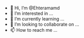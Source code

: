 - 👋 Hi, I’m @Ehteramamd
- 👀 I’m interested in ...
- 🌱 I’m currently learning ...
- 💞️ I’m looking to collaborate on ...
- 📫 How to reach me ...

<!---
Ehteramamd/Ehteramamd is a ✨ special ✨ repository because its `README.md` (this file) appears on your GitHub profile.
You can click the Preview link to take a look at your changes.
--->
